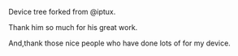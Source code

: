 Device tree forked from @iptux.

Thank him so much for his great work.

And,thank those nice people who have done lots of for my device.
